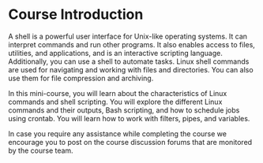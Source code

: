 # Course Introduction

A shell is a powerful user interface for Unix-like operating systems. It can interpret commands and run other programs. It also enables access to files, utilities, and applications, and is an interactive scripting language. Additionally, you can use a shell to automate tasks. Linux shell commands are used for navigating and working with files and directories. You can also use them for file compression and archiving. 

In this mini-course, you will learn about the characteristics of Linux commands and shell scripting. You will explore the different Linux commands and their outputs, Bash scripting, and how to schedule jobs using crontab. You will learn how to work with filters, pipes, and variables. 

In case you require any assistance while completing the course we encourage you to post on the course discussion forums that are monitored by the course team.